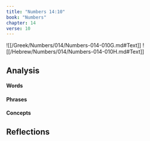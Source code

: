 ```yaml
---
title: "Numbers 14:10"
book: "Numbers"
chapter: 14
verse: 10
---
```

![[/Greek/Numbers/014/Numbers-014-010G.md#Text]]
![[/Hebrew/Numbers/014/Numbers-014-010H.md#Text]]

## Analysis

#### Words

#### Phrases

#### Concepts

## Reflections
